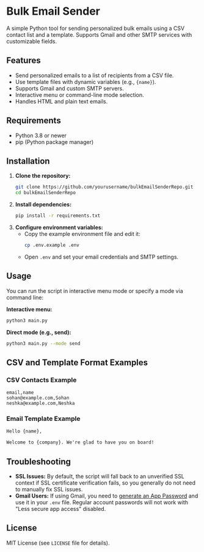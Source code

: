 # Bulk Email Sender

A simple Python tool for sending personalized bulk emails using a CSV contact list and a template. Supports Gmail and other SMTP services with customizable fields.

## Features
- Send personalized emails to a list of recipients from a CSV file.
- Use template files with dynamic variables (e.g., `{name}`).
- Supports Gmail and custom SMTP servers.
- Interactive menu or command-line mode selection.
- Handles HTML and plain text emails.

## Requirements
- Python 3.8 or newer
- pip (Python package manager)

## Installation
1. **Clone the repository:**
   ```sh
   git clone https://github.com/yourusername/bulkEmailSenderRepo.git
   cd bulkEmailSenderRepo
   ```
2. **Install dependencies:**
   ```sh
   pip install -r requirements.txt
   ```
3. **Configure environment variables:**
   - Copy the example environment file and edit it:
     ```sh
     cp .env.example .env
     ```
   - Open `.env` and set your email credentials and SMTP settings.

## Usage
You can run the script in interactive menu mode or specify a mode via command line:

**Interactive menu:**
```sh
python3 main.py
```

**Direct mode (e.g., send):**
```sh
python3 main.py --mode send
```

## CSV and Template Format Examples
### CSV Contacts Example
```csv
email,name
sohan@example.com,Sohan
neshka@example.com,Neshka
```

### Email Template Example
```html
Hello {name},

Welcome to {company}. We're glad to have you on board!
```

## Troubleshooting
- **SSL Issues:** By default, the script will fall back to an unverified SSL context if SSL certificate verification fails, so you generally do not need to manually fix SSL issues.
- **Gmail Users:** If using Gmail, you need to [generate an App Password](https://support.google.com/accounts/answer/185833) and use it in your `.env` file. Regular account passwords will not work with "Less secure app access" disabled.

## License
MIT License (see `LICENSE` file for details).